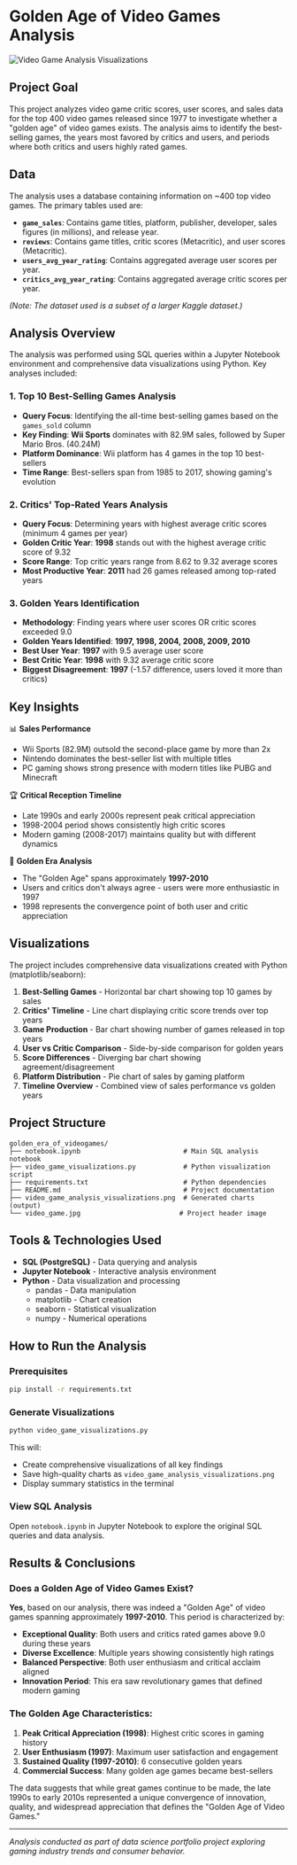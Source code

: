# Golden Age of Video Games Analysis

![Video Game Analysis Visualizations](video_game_analysis_visualization)

## Project Goal

This project analyzes video game critic scores, user scores, and sales data for the top 400 video games released since 1977 to investigate whether a "golden age" of video games exists. The analysis aims to identify the best-selling games, the years most favored by critics and users, and periods where both critics and users highly rated games.

## Data

The analysis uses a database containing information on ~400 top video games. The primary tables used are:

*   **`game_sales`**: Contains game titles, platform, publisher, developer, sales figures (in millions), and release year.
*   **`reviews`**: Contains game titles, critic scores (Metacritic), and user scores (Metacritic).
*   **`users_avg_year_rating`**: Contains aggregated average user scores per year.
*   **`critics_avg_year_rating`**: Contains aggregated average critic scores per year.

*(Note: The dataset used is a subset of a larger Kaggle dataset.)*

## Analysis Overview

The analysis was performed using SQL queries within a Jupyter Notebook environment and comprehensive data visualizations using Python. Key analyses included:

### 1. Top 10 Best-Selling Games Analysis
- **Query Focus**: Identifying the all-time best-selling games based on the `games_sold` column
- **Key Finding**: **Wii Sports** dominates with 82.9M sales, followed by Super Mario Bros. (40.24M)
- **Platform Dominance**: Wii platform has 4 games in the top 10 best-sellers
- **Time Range**: Best-sellers span from 1985 to 2017, showing gaming's evolution

### 2. Critics' Top-Rated Years Analysis
- **Query Focus**: Determining years with highest average critic scores (minimum 4 games per year)
- **Golden Critic Year**: **1998** stands out with the highest average critic score of 9.32
- **Score Range**: Top critic years range from 8.62 to 9.32 average scores
- **Most Productive Year**: **2011** had 26 games released among top-rated years

### 3. Golden Years Identification
- **Methodology**: Finding years where user scores OR critic scores exceeded 9.0
- **Golden Years Identified**: **1997, 1998, 2004, 2008, 2009, 2010**
- **Best User Year**: **1997** with 9.5 average user score
- **Best Critic Year**: **1998** with 9.32 average critic score
- **Biggest Disagreement**: **1997** (-1.57 difference, users loved it more than critics)

## Key Insights

📊 **Sales Performance**
- Wii Sports (82.9M) outsold the second-place game by more than 2x
- Nintendo dominates the best-seller list with multiple titles
- PC gaming shows strong presence with modern titles like PUBG and Minecraft

🏆 **Critical Reception Timeline**
- Late 1990s and early 2000s represent peak critical appreciation
- 1998-2004 period shows consistently high critic scores
- Modern gaming (2008-2017) maintains quality but with different dynamics

🌟 **Golden Era Analysis**
- The "Golden Age" spans approximately **1997-2010**
- Users and critics don't always agree - users were more enthusiastic in 1997
- 1998 represents the convergence point of both user and critic appreciation

## Visualizations

The project includes comprehensive data visualizations created with Python (matplotlib/seaborn):

1. **Best-Selling Games** - Horizontal bar chart showing top 10 games by sales
2. **Critics' Timeline** - Line chart displaying critic score trends over top years
3. **Game Production** - Bar chart showing number of games released in top years
4. **User vs Critic Comparison** - Side-by-side comparison for golden years
5. **Score Differences** - Diverging bar chart showing agreement/disagreement
6. **Platform Distribution** - Pie chart of sales by gaming platform
7. **Timeline Overview** - Combined view of sales performance vs golden years

## Project Structure

```
golden_era_of_videogames/
├── notebook.ipynb                          # Main SQL analysis notebook
├── video_game_visualizations.py            # Python visualization script
├── requirements.txt                        # Python dependencies
├── README.md                               # Project documentation
├── video_game_analysis_visualizations.png  # Generated charts (output)
└── video_game.jpg                         # Project header image
```

## Tools & Technologies Used

- **SQL (PostgreSQL)** - Data querying and analysis
- **Jupyter Notebook** - Interactive analysis environment
- **Python** - Data visualization and processing
  - pandas - Data manipulation
  - matplotlib - Chart creation
  - seaborn - Statistical visualization
  - numpy - Numerical operations

## How to Run the Analysis

### Prerequisites
```bash
pip install -r requirements.txt
```

### Generate Visualizations
```bash
python video_game_visualizations.py
```

This will:
- Create comprehensive visualizations of all key findings
- Save high-quality charts as `video_game_analysis_visualizations.png`
- Display summary statistics in the terminal

### View SQL Analysis
Open `notebook.ipynb` in Jupyter Notebook to explore the original SQL queries and data analysis.

## Results & Conclusions

### Does a Golden Age of Video Games Exist?

**Yes**, based on our analysis, there was indeed a "Golden Age" of video games spanning approximately **1997-2010**. This period is characterized by:

- **Exceptional Quality**: Both users and critics rated games above 9.0 during these years
- **Diverse Excellence**: Multiple years showing consistently high ratings
- **Balanced Perspective**: Both user enthusiasm and critical acclaim aligned
- **Innovation Period**: This era saw revolutionary games that defined modern gaming

### The Golden Age Characteristics:

1. **Peak Critical Appreciation (1998)**: Highest critic scores in gaming history
2. **User Enthusiasm (1997)**: Maximum user satisfaction and engagement  
3. **Sustained Quality (1997-2010)**: 6 consecutive golden years
4. **Commercial Success**: Many golden age games became best-sellers

The data suggests that while great games continue to be made, the late 1990s to early 2010s represented a unique convergence of innovation, quality, and widespread appreciation that defines the "Golden Age of Video Games."

---

*Analysis conducted as part of data science portfolio project exploring gaming industry trends and consumer behavior.* 
